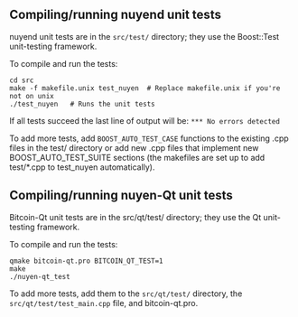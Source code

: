 Compiling/running nuyend unit tests
------------------------------------

nuyend unit tests are in the `src/test/` directory; they
use the Boost::Test unit-testing framework.

To compile and run the tests:

	cd src
	make -f makefile.unix test_nuyen  # Replace makefile.unix if you're not on unix
	./test_nuyen   # Runs the unit tests

If all tests succeed the last line of output will be:
`*** No errors detected`

To add more tests, add `BOOST_AUTO_TEST_CASE` functions to the existing
.cpp files in the test/ directory or add new .cpp files that
implement new BOOST_AUTO_TEST_SUITE sections (the makefiles are
set up to add test/*.cpp to test_nuyen automatically).


Compiling/running nuyen-Qt unit tests
---------------------------------------

Bitcoin-Qt unit tests are in the src/qt/test/ directory; they
use the Qt unit-testing framework.

To compile and run the tests:

	qmake bitcoin-qt.pro BITCOIN_QT_TEST=1
	make
	./nuyen-qt_test

To add more tests, add them to the `src/qt/test/` directory,
the `src/qt/test/test_main.cpp` file, and bitcoin-qt.pro.
